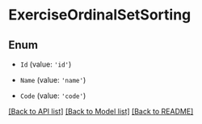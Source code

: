 # ExerciseOrdinalSetSorting

## Enum


* `Id` (value: `'id'`)

* `Name` (value: `'name'`)

* `Code` (value: `'code'`)


[[Back to API list]](../README.md#documentation-for-api-endpoints) [[Back to Model list]](../README.md#documentation-for-models) [[Back to README]](../README.md)
